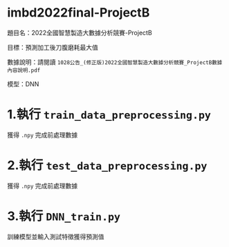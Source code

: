 # imbd2022final-ProjectB

題目名：2022全國智慧製造大數據分析競賽-ProjectB

目標：預測加工後刀腹磨耗最大值

數據說明：請閱讀 `1028公告_(修正版)2022全國智慧製造大數據分析競賽_ProjectB數據內容說明.pdf`

模型：DNN

# 1.執行 `train_data_preprocessing.py` 
獲得 `.npy` 完成前處理數據
# 2.執行 `test_data_preprocessing.py` 
獲得 `.npy` 完成前處理數據
# 3.執行 `DNN_train.py` 
訓練模型並輸入測試特徵獲得預測值
